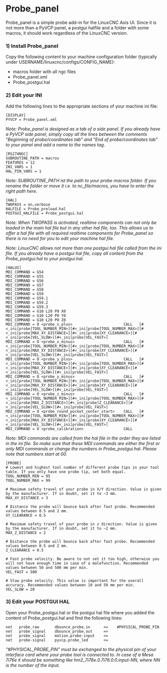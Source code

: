 # Probe_panel

Probe_panel is a simple probe add-in for the LinuxCNC Axis UI. Since it is not more than a PyVCP panel, a postgui halfile and a folder with some macros, it should work regardless of the LinuxCNC version.

### 1) Install Probe_panel

Copy the following content to your machine configuration folder (typically under USERNAME/linuxcnc/configs/CONFIG_NAME):
- macros folder with all ngc files
- Probe_panel.xml
- Probe_postgui.hal

### 2) Edit your INI

Add the following lines to the appropriate sections of your machine ini file:

```
[DISPLAY]
PYVCP = Probe_panel.xml
```

*Note: Probe_panel is designed as a tab of a side panel. If you already have a PyVCP side panel, simply copy all the lines between the comments "Beginning of probe/coordinates tab" and "End of probe/coordinates tab" to your panel and add a name to the names tag.*

```
[RS274NGC]
SUBROUTINE_PATH = macros
FEATURES = 12
INI_VARS = 1
HAL_PIN_VARS = 1
```

*Note: SUBROUTINE_PATH ist the path to your probe macros folder. If you rename the folder or move it i.e. to nc_file/macros, you have to enter the right path here.*

```
[HAL]
TWOPASS = on,verbose
HALFILE = Probe_preload.hal
POSTGUI_HALFILE = Probe_postgui.hal
```

*Note: When TWOPASS is activated, realtime components can not only be loaded in the main hal file but in any other hal file, too. This allows us to offer a hal file with all required realtime components for Probe_panel so there is no need for you to edit your machine hal file.*

*Note: LinuxCNC allows not more than one postgui hal file called from the ini file. If you already have a postgui hal file, copy all content from the Probe_postgui.hal to your postgui.hal.*

```
[HALUI]
MDI_COMMAND = G54
MDI_COMMAND = G55
MDI_COMMAND = G56
MDI_COMMAND = G57
MDI_COMMAND = G58
MDI_COMMAND = G59
MDI_COMMAND = G59.1
MDI_COMMAND = G59.2
MDI_COMMAND = G59.3
MDI_COMMAND = G10 L20 P0 X0
MDI_COMMAND = G10 L20 P0 Y0
MDI_COMMAND = G10 L20 P0 Z0
MDI_COMMAND = O <probe_x_plus>                       CALL	[#<_ini[probe]TOOL_NUMBER_MIN>][#<_ini[probe]TOOL_NUMBER_MAX>][#<_ini[probe]MAX_XY_DISTANCE>][#<_ini[probe]XY_CLEARANCE>][#<_ini[probe]VEL_SLOW>][#<_ini[probe]VEL_FAST>]
MDI_COMMAND = O <probe_x_minus>                      CALL	[#<_ini[probe]TOOL_NUMBER_MIN>][#<_ini[probe]TOOL_NUMBER_MAX>][#<_ini[probe]MAX_XY_DISTANCE>][#<_ini[probe]XY_CLEARANCE>][#<_ini[probe]VEL_SLOW>][#<_ini[probe]VEL_FAST>]
MDI_COMMAND = O <probe_y_plus>                       CALL	[#<_ini[probe]TOOL_NUMBER_MIN>][#<_ini[probe]TOOL_NUMBER_MAX>][#<_ini[probe]MAX_XY_DISTANCE>][#<_ini[probe]XY_CLEARANCE>][#<_ini[probe]VEL_SLOW>][#<_ini[probe]VEL_FAST>]
MDI_COMMAND = O <probe_y_minus>                      CALL	[#<_ini[probe]TOOL_NUMBER_MIN>][#<_ini[probe]TOOL_NUMBER_MAX>][#<_ini[probe]MAX_XY_DISTANCE>][#<_ini[probe]XY_CLEARANCE>][#<_ini[probe]VEL_SLOW>][#<_ini[probe]VEL_FAST>]
MDI_COMMAND = O <probe_z_minus>                      CALL	[#<_ini[probe]TOOL_NUMBER_MIN>][#<_ini[probe]TOOL_NUMBER_MAX>][#<_ini[probe]MAX_Z_DISTANCE>][#<_ini[probe]Z_CLEARANCE>][#<_ini[probe]VEL_SLOW>][#<_ini[probe]VEL_FAST>]
MDI_COMMAND = O <probe_round_pocket_center_start>    CALL	[#<_ini[probe]TOOL_NUMBER_MIN>][#<_ini[probe]TOOL_NUMBER_MAX>][#<_ini[probe]MAX_XY_DISTANCE>][#<_ini[probe]XY_CLEARANCE>][#<_ini[probe]VEL_SLOW>][#<_ini[probe]VEL_FAST>]
MDI_COMMAND = O <probe_calibration>                  CALL
```

*Note: MDI commands are called from the hal file in the order they are listed in the ini file. So make sure that these MDI commands are either the first or only MDI commands or change the numbers in Probe_postgui.hal. Please note that numbers start at 00.*

```
[PROBE]
# Lowest and highest tool number of different probe tips in your tool table. If you only have one probe tip, set both equal.
TOOL_NUMBER_MIN = 95
TOOL_NUMBER_MAX = 99

# Maximum safety travel of your probe in X/Y direction. Value is given by the manufacturer. If in doubt, set it to ~3 mm.
MAX_XY_DISTANCE = 3

# Distance the probe will bounce back after fast probe. Recommended values between 0.5 and 2 mm.
XY_CLEARANCE = 0.5

# Maximum safety travel of your probe in z direction. Value is given by the manufacturer. If in doubt, set it to ~2 mm.
MAX_Z_DISTANCE = 2

# Distance the probe will bounce back after fast probe. Recommended values between 0.5 and 2 mm.
Z_CLEARANCE = 0.5

# Fast probe velocity. Be aware to not set it too high, otherwise you will not have enough time in case of a malefunction. Recommended values between 50 and 500 mm per min.
VEL_FAST = 500

# Slow probe velocity. This value is important for the overall accuracy. Recommended values between 10 and 50 mm per min.
VEL_SLOW = 20
```

### 3) Edit your POSTGUI HAL

Open your Probe_postgui.hal or the postgui hal file where you added the content of Probe_postgui.hal and find the following lines:

```
net   probe_raw       dbounce_probe.in      <=    #PHYSICAL_PROBE_PIN
net   probe_signal    dbounce_probe.out     =>
net   probe_signal    motion.probe-input    <=
net   probe-signal    pyvcp.probe_led       <=
```

*"#PHYSICAL_PROBE_PIN" must be exchanged to the physical pin of your interface card where your probe tool is connected to. In case of a Mesa 7i76e it should be something like hm2_7i76e.0.7i76.0.0.input-NN, where NN is the number of the input.*


